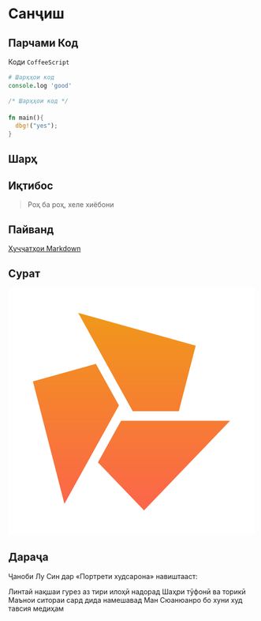 [Markdown 全局注释]:#

# Санҷиш

## Парчами Код

Коди `CoffeeScript`

```coffee
# Шарҳҳои код
console.log 'good'


```

```rust
/* Шарҳҳои код */

fn main(){
  dbg!("yes");
}
```

## Шарҳ

<!-- HTML 注释 --> 

<!-- 多行注释 --> 

## Иқтибос

> Роҳ ба роҳ, хеле хиёбони

## Пайванд

[Ҳуҷҷатҳои Markdown](https://github.com/xxai-art/xxai-art-md)

## Сурат

![Шиносоии бренди xxAI.Art](https://raw.githubusercontent.com/xxai-art/web/main/file/svg/logo.svg)

## Дараҷа

Ҷаноби Лу Син дар «Портрети худсарона» навиштааст:

  Линтай нақшаи гурез аз тири илоҳӣ надорад
  Шаҳри тӯфонӣ ва торикӣ
  Маънои ситораи сард дида намешавад
  Ман Сюанюанро бо хуни худ тавсия медиҳам


